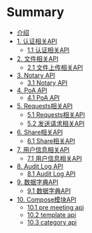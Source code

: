 # Summary

* [介绍](README.md)
* [1. 认证相关API]()
  * [1.1 认证相关API](auth/authController.md)
* [2. 文件相关API]()
  - [2.1 文件上传相关API](file/fileController.md)
* [3. Notary API]()
  - [3.1 Notary API](notary/notaryController.md)
* [4. PoA API]()
  - [4.1 PoA API](poa/poaController.md)
* [5. Requests相关API](requests/requestsController.md)
  - [5.1 Requests相关API](requests/requestsController.md)
  - [5.2 发送请求相关API](requests/sendRequestController.md)
* [6. Share相关API]()
  - [6.1 Share相关API](share/shareController.md)
* [7. 用户信息相关API]()
  - [7.1 用户信息相关API](user/userController.md)
* [8. Audit Log API]()
  - [8.1 Audit Log API](auditlog/auditLogController.md)
* [9. 数据字典API]()
  - [9.1 数据字典API](dict/dictCsontroller.md)
* [10. Compose模块API]()
  - [10.1 pre meeting api](compose/preMeetingController.md)
  - [10.2 template api](compose/templateController.md)
  - [10.3 category api](compose/categoryController.md)
